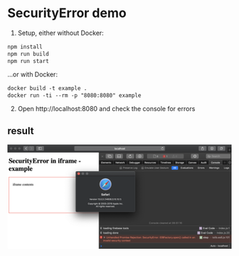 # SecurityError demo

1. Setup, either without Docker:

```
npm install
npm run build
npm run start
```

...or with Docker:

```
docker build -t example .
docker run -ti --rm -p "8080:8080" example
```

2. Open http://localhost:8080 and check the console for errors

## result

<img src="./result.png" />
